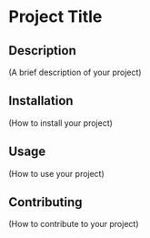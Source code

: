 # Project Title

## Description
(A brief description of your project)

## Installation
(How to install your project)

## Usage
(How to use your project)

## Contributing
(How to contribute to your project)
